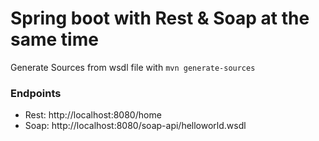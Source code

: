 # Spring boot with Rest & Soap at the same time

Generate Sources from wsdl file with `mvn generate-sources`

### Endpoints
* Rest: http://localhost:8080/home
* Soap: http://localhost:8080/soap-api/helloworld.wsdl
